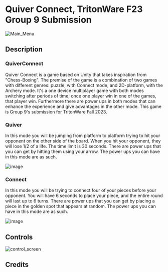 # Quiver Connect, TritonWare F23 Group 9 Submission

![Main_Menu](https://github.com/BernicoJC/TritonWare-F23-Group-9/assets/108056736/3f01f1b5-6ff1-4c9f-a716-514bb1e8c521)

## Description
### QuiverConnect
Quiver Connect is a game based on Unity that takes inspiration from "Chess-Boxing". The premise of the game is a combination of two games with different genres: puzzle, with Connect mode, and 2D-platform, with the Archery mode. It's a one device multiplayer game with both modes switching after periods of time; once one player win in one of the games, that player win. Furthermore there are power ups in both modes that can enhance the experience and give advantages in the other mode. This game is Group 9's submission for TritonWare Fall 2023.

### Quiver
In this mode you will be jumping from platform to platform trying to hit your opponent on the other side of the board. When you hit your opponent, they will lose 1/2 of a life. The time limit is 30 seconds. There are power ups that you can get by hitting them using your arrow. The power ups you can have in this mode are as such.

![image](https://github.com/BernicoJC/TritonWare-F23-Group-9/assets/108056736/367ea717-aca0-4eb3-ba52-e539c2131ff7)

### Connect
In this mode you will be trying to connect four of your pieces before your opponent. You will have 6 seconds to place your piece, and the entire round will last up to 6 turns. There are power ups that you can get by placing a piece in the golden spot that appears at random. The power ups you can have in this mode are as such.

![image](https://github.com/BernicoJC/TritonWare-F23-Group-9/assets/108056736/4e1405f1-0e55-43b6-98ae-2a42b2c42d4c)

## Controls
![control_screen](https://github.com/BernicoJC/TritonWare-F23-Group-9/assets/108056736/09616449-014d-4cf6-972b-cc0318071be0)

## Credits

